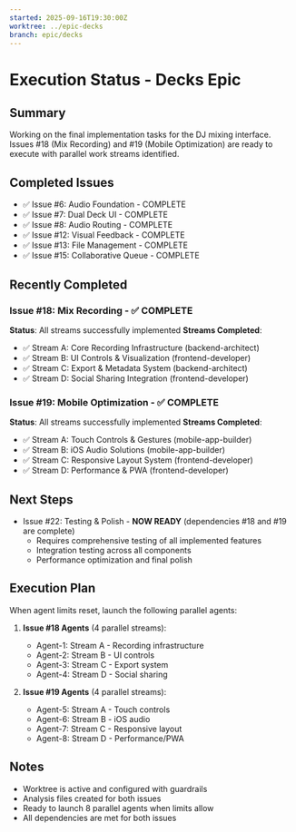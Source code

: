 ```yaml
---
started: 2025-09-16T19:30:00Z
worktree: ../epic-decks
branch: epic/decks
---
```


# Execution Status - Decks Epic

## Summary
Working on the final implementation tasks for the DJ mixing interface. Issues #18 (Mix Recording) and #19 (Mobile Optimization) are ready to execute with parallel work streams identified.

## Completed Issues
- ✅ Issue #6: Audio Foundation - COMPLETE
- ✅ Issue #7: Dual Deck UI - COMPLETE  
- ✅ Issue #8: Audio Routing - COMPLETE
- ✅ Issue #12: Visual Feedback - COMPLETE
- ✅ Issue #13: File Management - COMPLETE
- ✅ Issue #15: Collaborative Queue - COMPLETE

## Recently Completed

### Issue #18: Mix Recording - ✅ COMPLETE
**Status**: All streams successfully implemented
**Streams Completed**:
- ✅ Stream A: Core Recording Infrastructure (backend-architect)
- ✅ Stream B: UI Controls & Visualization (frontend-developer)
- ✅ Stream C: Export & Metadata System (backend-architect)
- ✅ Stream D: Social Sharing Integration (frontend-developer)

### Issue #19: Mobile Optimization - ✅ COMPLETE
**Status**: All streams successfully implemented
**Streams Completed**:
- ✅ Stream A: Touch Controls & Gestures (mobile-app-builder)
- ✅ Stream B: iOS Audio Solutions (mobile-app-builder)
- ✅ Stream C: Responsive Layout System (frontend-developer)
- ✅ Stream D: Performance & PWA (frontend-developer)

## Next Steps
- Issue #22: Testing & Polish - **NOW READY** (dependencies #18 and #19 are complete)
  - Requires comprehensive testing of all implemented features
  - Integration testing across all components
  - Performance optimization and final polish

## Execution Plan

When agent limits reset, launch the following parallel agents:

1. **Issue #18 Agents** (4 parallel streams):
   - Agent-1: Stream A - Recording infrastructure
   - Agent-2: Stream B - UI controls
   - Agent-3: Stream C - Export system
   - Agent-4: Stream D - Social sharing

2. **Issue #19 Agents** (4 parallel streams):
   - Agent-5: Stream A - Touch controls
   - Agent-6: Stream B - iOS audio
   - Agent-7: Stream C - Responsive layout
   - Agent-8: Stream D - Performance/PWA

## Notes
- Worktree is active and configured with guardrails
- Analysis files created for both issues
- Ready to launch 8 parallel agents when limits allow
- All dependencies are met for both issues